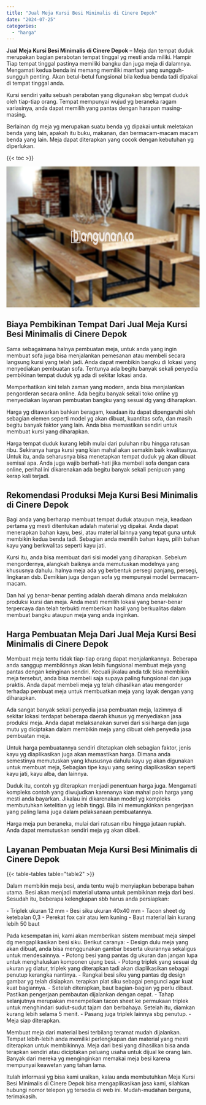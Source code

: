 ```yaml
---
title: "Jual Meja Kursi Besi Minimalis di Cinere Depok"
date: "2024-07-25"
categories: 
  - "harga"
---
```


**Jual Meja Kursi Besi Minimalis di Cinere Depok** – Meja dan tempat duduk merupakan bagian perabotan tempat tinggal yg mesti anda miliki. Hampir Tiap tempat tinggal pastinya memiliki bangku dan juga meja di dalamnya. Mengamati kedua benda ini memang memiliki manfaat yang sungguh-sungguh penting. Akan betul-betul fungsional bila kedua benda tadi dipakai di tempat tinggal anda.

Kursi sendiri yaitu sebuah perabotan yang digunakan sbg tempat duduk oleh tiap-tiap orang. Tempat mempunyai wujud yg beraneka ragam variasinya, anda dapat memilih yang pantas dengan harapan masing-masing.

Berlainan dg meja yg merupakan suatu benda yg dipakai untuk meletakan benda yang lain, apakah itu buku, makanan, dan bermacam-macam macam benda yang lain. Meja dapat diterapkan yang cocok dengan kebutuhan yg diperlukan.

{{< toc >}}

![Jual Meja Kursi Besi Minimalis di Cinere Depok](/images/jual-meja-besi-murah32.png)

## Biaya Pembikinan Tempat Dari Jual Meja Kursi Besi Minimalis di Cinere Depok

Sama sebagaimana halnya pembuatan meja, untuk anda yang ingin membuat sofa juga bisa menjalankan pemesanan atau membeli secara langsung kursi yang telah jadi. Anda dapat membikin bangku di lokasi yang menyediakan pembuatan sofa. Tentunya ada begitu banyak sekali penyedia pembikinan tempat duduk yg ada di sekitar lokasi anda.

Memperhatikan kini telah zaman yang modern, anda bisa menjalankan pengorderan secara online. Ada begitu banyak sekali toko online yg menyediakan layanan pembuatan bangku yang sesuai dg yang diharapkan.

Harga yg ditawarkan bahkan beragam, keadaan itu dapat dipengaruhi oleh sebagian elemen seperti model yg akan dibuat, kuantitas sofa, dan masih begitu banyak faktor yang lain. Anda bisa memastikan sendiri untuk membuat kursi yang diharapkan.

Harga tempat duduk kurang lebih mulai dari puluhan ribu hingga ratusan ribu. Sekiranya harga kursi yang kian mahal akan semakin baik kwalitasnya. Untuk itu, anda seharusnya bisa menetapkan tempat duduk yg akan dibuat semisal apa. Anda juga wajib berhati-hati jika membeli sofa dengan cara online, perihal ini dikarenakan ada begitu banyak sekali penipuan yang kerap kali terjadi.

## Rekomendasi Produksi Meja Kursi Besi Minimalis di Cinere Depok

Bagi anda yang berharap membuat tempat duduk ataupun meja, keadaan pertama yg mesti ditentukan adalah material yg dipakai. Anda dapat menerapkan bahan kayu, besi, atau material lainnya yang tepat guna untuk membikin kedua benda tadi. Sebagian anda memilih bahan kayu, pilih bahan kayu yang berkwalitas seperti kayu jati.

Kursi itu, anda bisa membuat dari sisi model yang diharapkan. Sebelum mengordernya, alangkah baiknya anda memutuskan modelnya yang khususnya dahulu. halnya meja ada yg berbentuk persegi panjang, persegi, lingkaran dsb. Demikian juga dengan sofa yg mempunyai model bermacam-macam.

Dan hal yg benar-benar penting adalah daerah dimana anda melakukan produksi kursi dan meja. Anda mesti memilih lokasi yang benar-benar terpercaya dan telah terbukti memberikan hasil yang berkualitas dalam membuat bangku ataupun meja yang anda inginkan.

## Harga Pembuatan Meja Dari Jual Meja Kursi Besi Minimalis di Cinere Depok

Membuat meja tentu tidak tiap-tiap orang dapat menjalankannya. Beberapa anda sanggup membikinnya akan lebih fungsional membuat meja yang pantas dengan keinginan sendiri. Kecuali jikalau anda tdk bisa membikin meja tersebut, anda bisa membeli saja supaya paling fungsional dan juga praktis. Anda dapat membeli meja yg telah dihasilkan atau mengorder terhadap pembuat meja untuk membuatkan meja yang layak dengan yang diharapkan.

Ada sangat banyak sekali penyedia jasa pembuatan meja, lazimnya di sekitar lokasi terdapat beberapa daerah khusus yg menyediakan jasa produksi meja. Anda dapat melaksanakan survei dari sisi harga dan juga mutu yg diciptakan dalam membikin meja yang dibuat oleh penyedia jasa pembuatan meja.

Untuk harga pembuatannya sendiri ditetapkan oleh sebagian faktor, jenis kayu yg diaplikasikan juga akan memastikan harga. Dimana anda semestinya memutuskan yang khususnya dahulu kayu yg akan digunakan untuk membuat meja, Sebagian tipe kayu yang sering diaplikasikan seperti kayu jati, kayu alba, dan lainnya.

Duduk itu, contoh yg diterapkan menjadi penentuan harga juga. Mengamati kompleks contoh yang diwujudkan karenanya kian mahal poin harga yang mesti anda bayarkan. Jikalau ini dikarenakan model yg kompleks membutuhkan ketelitian yg lebih tinggi. Bila ini memungkinkan pengerjaan yang paling lama juga dalam pelaksanaan pembuatannya.

Harga meja pun beraneka, mulai dari ratusan ribu hingga jutaan rupiah. Anda dapat memutuskan sendiri meja yg akan dibeli.

## Layanan Pembuatan Meja Kursi Besi Minimalis di Cinere Depok

{{< table-tables table="table2" >}}

Dalam membikin meja besi, anda tentu wajib menyiapkan beberapa bahan utama. Besi akan menjadi material utama untuk pembikinan meja dari besi. Sesudah itu, beberapa kelengkapan sbb harus anda persiapkan:

\- Triplek ukuran 12 mm - Besi siku ukuran 40x40 mm - Tacon sheet dg ketebalan 0,3 - Perekat fox cair atau lem kuning - Baut material lain kurang lebih 50 baut

Pada kesempatan ini, kami akan memberikan sistem membuat meja simpel dg mengaplikasikan besi siku. Berikut caranya: - Design dulu meja yang akan dibuat, anda bisa menggunakan gambar beserta ukurannya sekaligus untuk mendesainnya. - Potong besi yang pantas dg ukuran dan jangan lupa untuk menghaluskan komponen ujung besi. - Potong triplek yang sesuai dg ukuran yg diatur, triplek yang diterapkan tadi akan diaplikasikan sebagai penutup kerangka nantinya. - Rangkai besi siku yang pantas dg design gambar yg telah disiapkan. terapkan plat siku sebagai pengunci agar kuat kuat bagiannya. - Setelah diterapkan, baut bagian-bagian yg perlu dibaut. Pastikan pengerjaan pembautan dijalankan dengan cepat. - Tahap selanjutnya merupakan menempelkan tacon sheet ke permukaan triplek untuk menghindari sudut-sudut tajam dan berbahaya. Setelah itu, diamkan kurang lebih selama 5 menit. - Pasang juga triplek lainnya sbg penutup. - Meja siap diterapkan.

Membuat meja dari material besi terbilang teramat mudah dijalankan. Tempat lebih-lebih anda memiliki perlengkapan dan material yang mesti diterapkan untuk membikinnya. Meja dari besi yang dihasilkan bisa anda terapkan sendiri atau diciptakan peluang usaha untuk dijual ke orang lain. Banyak dari mereka yg menginginkan memakai meja besi karena mempunyai keawetan yang tahan lama.

Itulah informasi yg bisa kami uraikan, kalau anda membutuhkan Meja Kursi Besi Minimalis di Cinere Depok bisa mengaplikasikan jasa kami, silahkan hubungi nomor telepon yg tersedia di web ini. Mudah-mudahan berguna, terimakasih.
